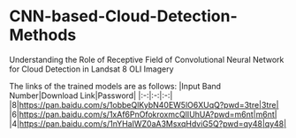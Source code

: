 # CNN-based-Cloud-Detection-Methods
Understanding the Role of Receptive Field of Convolutional Neural Network for Cloud Detection in Landsat 8 OLI Imagery

The links of the trained models are as follows:
|Input Band Number|Download Link|Password|
|:-:|:-:|:-:|
|8|https://pan.baidu.com/s/1obbeQlKybN40EW5lO6XUqQ?pwd=3tre|3tre|
|6|https://pan.baidu.com/s/1xAf6PnOfokroxmcQlIUhUA?pwd=m6nt|m6nt|
|4|https://pan.baidu.com/s/1nYHaIWZ0aA3MsxqHdviG5Q?pwd=qy48|qy48|


